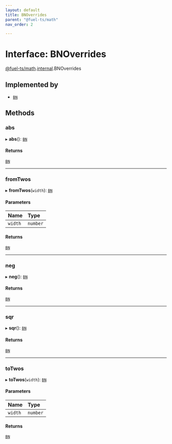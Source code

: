 ```yaml
---
layout: default
title: BNOverrides
parent: "@fuel-ts/math"
nav_order: 2

---
```


# Interface: BNOverrides

[@fuel-ts/math](../index.md).[internal](../namespaces/internal.md).BNOverrides

## Implemented by

- [`BN`](../classes/BN.md)

## Methods

### abs

▸ **abs**(): [`BN`](../classes/BN.md)

#### Returns

[`BN`](../classes/BN.md)

___

### fromTwos

▸ **fromTwos**(`width`): [`BN`](../classes/BN.md)

#### Parameters

| Name | Type |
| :------ | :------ |
| `width` | `number` |

#### Returns

[`BN`](../classes/BN.md)

___

### neg

▸ **neg**(): [`BN`](../classes/BN.md)

#### Returns

[`BN`](../classes/BN.md)

___

### sqr

▸ **sqr**(): [`BN`](../classes/BN.md)

#### Returns

[`BN`](../classes/BN.md)

___

### toTwos

▸ **toTwos**(`width`): [`BN`](../classes/BN.md)

#### Parameters

| Name | Type |
| :------ | :------ |
| `width` | `number` |

#### Returns

[`BN`](../classes/BN.md)

